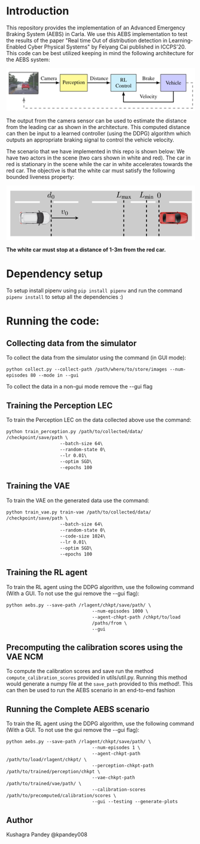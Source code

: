 # Introduction

This repository provides the implementation of an Advanced Emergency Braking System (AEBS) in Carla. We use this AEBS implementation to
test the results of the paper "Real time Out of distribution detection in Learning-Enabled Cyber Physical Systems" by Feiyang Cai published in ICCPS'20. This code can be best utilized keeping in
mind the following architecture for the AEBS system:

<img src='assets/aebs.png'>

The output from the camera sensor can be used to estimate the distance
from the leading car as shown in the architecture. This computed
distance can then be input to a learned controller (using the DDPG)
algorithm which outputs an appropriate braking signal to control the vehicle velocity.

The scenario that we have implemented in this repo is shown below:
We have two actors in the scene (two cars shown in white and red).
The car in red is stationary in the scene while the car in white accelerates towards the red car. The objective is that the white car
must satisfy the following bounded liveness property:

<img src='assets/scenario.png'>

**The white car must stop at a distance of 1-3m from the red car.**

# Dependency setup

To setup install pipenv using `pip install pipenv` and run the command
`pipenv install` to setup all the dependencies :)

# Running the code:

## Collecting data from the simulator
To collect the data from the simulator using the command (in GUI mode):
```
python collect.py --collect-path /path/where/to/store/images --num-episodes 80 --mode in --gui
```
To collect the data in a non-gui mode remove the --gui flag

## Training the Perception LEC

To train the Perception LEC on the data collected above use the command:

```
python train_perception.py /path/to/collected/data/ /checkpoint/save/path \
                    --batch-size 64\
                    --random-state 0\
                    --lr 0.01\
                    --optim SGD\
                    --epochs 100
```

## Training the VAE

To train the VAE on the generated data use the command:

```
python train_vae.py train-vae /path/to/collected/data/ /checkpoint/save/path \
                    --batch-size 64\
                    --random-state 0\
                    --code-size 1024\
                    --lr 0.01\
                    --optim SGD\
                    --epochs 100
```

## Training the RL agent
To train the RL agent using the DDPG algorithm, use the following command (With a GUI. To not use the gui remove the --gui flag):
```
python aebs.py --save-path /rlagent/chkpt/save/path/ \
                                --num-episodes 1000 \
                                --agent-chkpt-path /chkpt/to/load
                                /paths/from \
                                --gui
```

## Precomputing the calibration scores using the VAE NCM
To compute the calibration scores and save run the method `compute_calibration_scores`
provided in utils/util.py. Running this method would generate a numpy file
at the `save_path` provided to this method!. This can then be used to
run the AEBS scenario in an end-to-end fashion


## Running the Complete AEBS scenario
To train the RL agent using the DDPG algorithm, use the following command (With a GUI. To not use the gui remove the --gui flag):
```
python aebs.py --save-path /rlagent/chkpt/save/path/ \
                                --num-episodes 1 \
                                --agent-chkpt-path /path/to/load/rlagent/chkpt/ \
                                --perception-chkpt-path /path/to/trained/perception/chkpt \
                                --vae-chkpt-path /path/to/trained/vae/path/ \
                                --calibration-scores /path/to/precomputed/calibration/scores \
                                --gui --testing --generate-plots
```

 ## Author
 Kushagra Pandey
 @kpandey008
